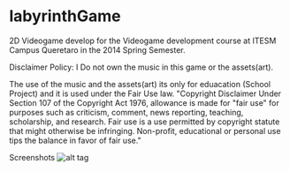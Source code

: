 # labyrinthGame
2D Videogame develop for the Videogame development course at ITESM Campus Queretaro in the 2014 Spring Semester. 

Disclaimer Policy:  I Do not own the music in this game or the assets(art).  

The use of the music and the assets(art) its only for eduacation (School Project) and it is used under the Fair Use law.  "Copyright Disclaimer Under Section 107 of the Copyright Act 1976, allowance is made for "fair use" for purposes such as criticism, comment, news reporting, teaching, scholarship, and research. Fair use is a use permitted by copyright statute that might otherwise be infringing. Non-profit, educational or personal use tips the balance in favor of fair use."


Screenshots
![alt tag](https://drive.google.com/file/d/0B0syXkH5W8vLYVV6R2w5QWc0ckU/view)